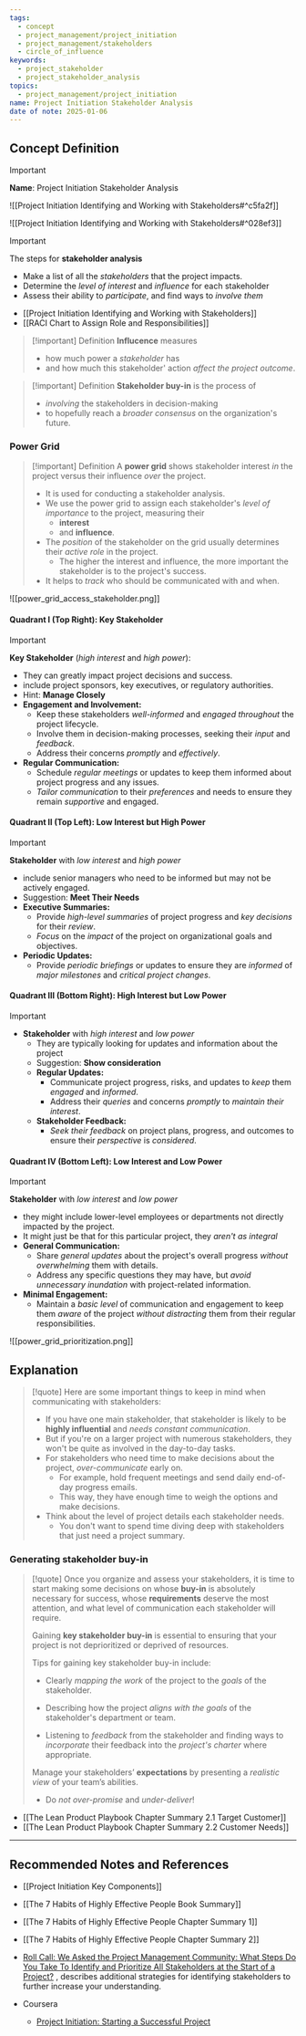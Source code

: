 ```yaml
---
tags:
  - concept
  - project_management/project_initiation
  - project_management/stakeholders
  - circle_of_influence
keywords:
  - project_stakeholder
  - project_stakeholder_analysis
topics:
  - project_management/project_initiation
name: Project Initiation Stakeholder Analysis
date of note: 2025-01-06
---
```


## Concept Definition

>[!important]
>**Name**: Project Initiation Stakeholder Analysis

![[Project Initiation Identifying and Working with Stakeholders#^c5fa2f]]

![[Project Initiation Identifying and Working with Stakeholders#^028ef3]]

>[!important]
>The steps for **stakeholder analysis**
>- Make a list of all the *stakeholders* that the project impacts.
>- Determine the *level of interest* and *influence* for each stakeholder
>- Assess their ability to *participate*, and find ways to *involve them*

- [[Project Initiation Identifying and Working with Stakeholders]]
- [[RACI Chart to Assign Role and Responsibilities]]

>[!important] Definition
>**Influcence** measures 
>- how much power a *stakeholder* has 
>- and how much this stakeholder' action *affect the project outcome*.

>[!important] Definition
>**Stakeholder buy-in** is the process of
>- *involving* the stakeholders in decision-making 
>- to hopefully reach a *broader consensus* on the organization's future.


### Power Grid

>[!important] Definition
>A **power grid** shows stakeholder interest _in_ the project versus their influence _over_ the project.
>- It is used for conducting a stakeholder analysis.
>- We use the power grid to assign each stakeholder's *level of importance* to the project, measuring their 
>	- **interest** 
>	- and **influence**.
>- The *position* of the stakeholder on the grid usually determines their *active role* in the project.
>	- The higher the interest and influence, the more important the stakeholder is to the project's success.
>- It helps to *track* who should be communicated with and when.

![[power_grid_access_stakeholder.png]]

#### Quadrant I (Top Right): Key Stakeholder

>[!important]
>**Key Stakeholder** (*high interest* and *high power*):
>- They can greatly impact project decisions and success.
>- include project sponsors, key executives, or regulatory authorities.
>- Hint: **Manage Closely**
>- **Engagement and Involvement:**
>	- Keep these stakeholders *well-informed* and *engaged* *throughout* the project lifecycle.
>	- Involve them in decision-making processes, seeking their *input* and *feedback*.
>	- Address their concerns *promptly* and *effectively*.
>- **Regular Communication:**
>	- Schedule *regular meetings* or updates to keep them informed about project progress and any issues.
>	- *Tailor communication* to their *preferences* and needs to ensure they remain *supportive* and engaged.


#### Quadrant II (Top Left):  Low Interest but High Power

>[!important]
>**Stakeholder** with *low interest* and *high power*
>- include senior managers who need to be informed but may not be actively engaged.
>- Suggestion: **Meet Their Needs**
>- **Executive Summaries:**
>	- Provide *high-level summaries* of project progress and *key decisions* for their *review*.
>	- *Focus* on the *impact* of the project on organizational goals and objectives.
>- **Periodic Updates:**
>	- Provide *periodic briefings* or updates to ensure they are *informed* of *major milestones* and *critical project changes*.


#### Quadrant III (Bottom Right): High Interest but Low Power

>[!important]
>- **Stakeholder** with *high interest* and *low power*
>	- They are typically looking for updates and information about the project
>	- Suggestion: **Show consideration**
>	- **Regular Updates:**
>		- Communicate project progress, risks, and updates to *keep* them *engaged* and *informed*.
>		- Address their *queries* and concerns *promptly* to *maintain their interest*.
>	- **Stakeholder Feedback:**
>		- *Seek their feedback* on project plans, progress, and outcomes to ensure their *perspective* is *considered*.


#### Quadrant IV (Bottom Left): Low Interest and Low Power

>[!important]
>**Stakeholder** with *low interest* and *low power*
>- they might include lower-level employees or departments not directly impacted by the project.
>- It might just be that for this particular project, they *aren't as integral*
>- **General Communication:**
>	- Share *general updates* about the project's overall progress *without overwhelming* them with details.
>	- Address any specific questions they may have, but *avoid unnecessary inundation* with project-related information.
>- **Minimal Engagement:**
>	- Maintain a *basic level* of communication and engagement to keep them *aware* of the project *without distracting* them from their regular responsibilities.

![[power_grid_prioritization.png]]


## Explanation

>[!quote]
> Here are some important things to keep in mind when communicating with stakeholders:
> - If you have one main stakeholder, that stakeholder is likely to be **highly influential** and *needs constant communication*.
> - But if you're on a larger project with numerous stakeholders, they won't be quite as involved in the day-to-day tasks.
> - For stakeholders who need time to make decisions about the project, *over-communicate* early on.
> 	- For example, hold frequent meetings and send daily end-of-day progress emails.
> 	- This way, they have enough time to weigh the options and make decisions.
> - Think about the level of project details each stakeholder needs. 
> 	- You don't want to spend time diving deep with stakeholders that just need a project summary.

### Generating stakeholder buy-in

>[!quote]
>Once you organize and assess your stakeholders, it is time to start making some decisions on whose **buy-in** is absolutely necessary for success, whose **requirements** deserve the most attention, and what level of communication each stakeholder will require.
>
>Gaining **key stakeholder buy-in** is essential to ensuring that your project is not deprioritized or deprived of resources. 
>
>Tips for gaining key stakeholder buy-in include: 
> 
> - Clearly *mapping the work* of the project to the *goals* of the stakeholder.
>     
> - Describing how the project *aligns with the goals* of the stakeholder's department or team.
>     
> - Listening to *feedback* from the stakeholder and finding ways to *incorporate* their feedback into the *project's charter* where appropriate.
>     
> 
> Manage your stakeholders’ **expectations** by presenting a *realistic view* of your team’s abilities. 
> - Do *not over-promise* and *under-deliver*!

- [[The Lean Product Playbook Chapter Summary 2.1 Target Customer]]
- [[The Lean Product Playbook Chapter Summary 2.2 Customer Needs]]




-----------
##  Recommended Notes and References


- [[Project Initiation Key Components]]
- [[The 7 Habits of Highly Effective People Book Summary]]
- [[The 7 Habits of Highly Effective People Chapter Summary 1]]
- [[The 7 Habits of Highly Effective People Chapter Summary 2]]
- [Roll Call: We Asked the Project Management Community: What Steps Do You Take To Identify and Prioritize All Stakeholders at the Start of a Project?](https://www.pmi.org/learning/library/identify-prioritize-stakeholders-11408) , describes additional strategies for identifying stakeholders to further increase your understanding.

- Coursera
	- [Project Initiation: Starting a Successful Project](https://www.coursera.org/learn/project-initiation-google/home/welcome)